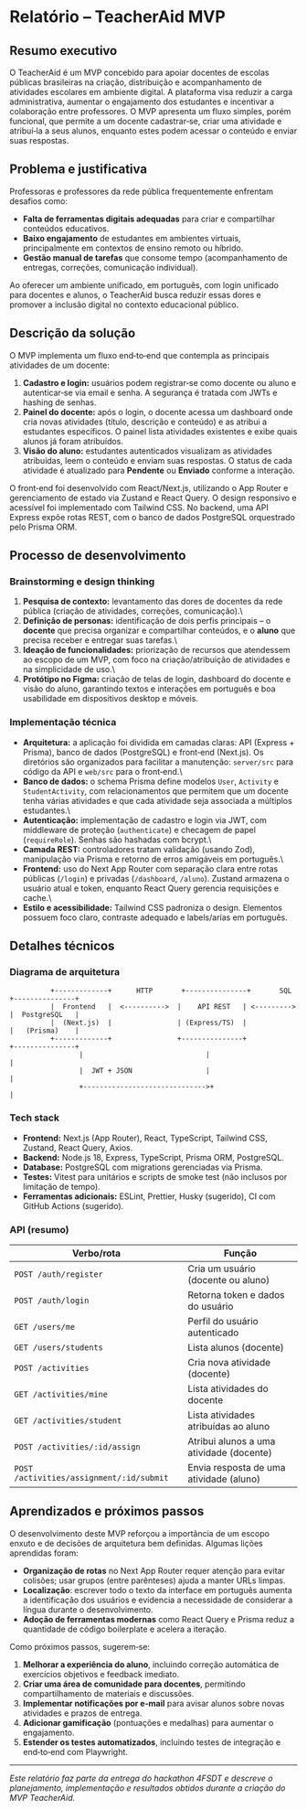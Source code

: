 # Relatório – TeacherAid MVP

## Resumo executivo

O TeacherAid é um MVP concebido para apoiar docentes de escolas públicas brasileiras na criação, distribuição e acompanhamento de atividades escolares em ambiente digital. A plataforma visa reduzir a carga administrativa, aumentar o engajamento dos estudantes e incentivar a colaboração entre professores. O MVP apresenta um fluxo simples, porém funcional, que permite a um docente cadastrar‑se, criar uma atividade e atribuí‑la a seus alunos, enquanto estes podem acessar o conteúdo e enviar suas respostas.

## Problema e justificativa

Professoras e professores da rede pública frequentemente enfrentam desafios como:

- **Falta de ferramentas digitais adequadas** para criar e compartilhar conteúdos educativos.
- **Baixo engajamento** de estudantes em ambientes virtuais, principalmente em contextos de ensino remoto ou híbrido.
- **Gestão manual de tarefas** que consome tempo (acompanhamento de entregas, correções, comunicação individual).

Ao oferecer um ambiente unificado, em português, com login unificado para docentes e alunos, o TeacherAid busca reduzir essas dores e promover a inclusão digital no contexto educacional público.

## Descrição da solução

O MVP implementa um fluxo end‑to‑end que contempla as principais atividades de um docente:

1. **Cadastro e login:** usuários podem registrar‑se como docente ou aluno e autenticar‑se via email e senha. A segurança é tratada com JWTs e hashing de senhas.
2. **Painel do docente:** após o login, o docente acessa um dashboard onde cria novas atividades (título, descrição e conteúdo) e as atribui a estudantes específicos. O painel lista atividades existentes e exibe quais alunos já foram atribuídos.
3. **Visão do aluno:** estudantes autenticados visualizam as atividades atribuídas, leem o conteúdo e enviam suas respostas. O status de cada atividade é atualizado para **Pendente** ou **Enviado** conforme a interação.

O front‑end foi desenvolvido com React/Next.js, utilizando o App Router e gerenciamento de estado via Zustand e React Query. O design responsivo e acessível foi implementado com Tailwind CSS. No backend, uma API Express expõe rotas REST, com o banco de dados PostgreSQL orquestrado pelo Prisma ORM.

## Processo de desenvolvimento

### Brainstorming e design thinking

1. **Pesquisa de contexto:** levantamento das dores de docentes da rede pública (criação de atividades, correções, comunicação).\
2. **Definição de personas:** identificação de dois perfis principais – o **docente** que precisa organizar e compartilhar conteúdos, e o **aluno** que precisa receber e entregar suas tarefas.\
3. **Ideação de funcionalidades:** priorização de recursos que atendessem ao escopo de um MVP, com foco na criação/atribuição de atividades e na simplicidade de uso.\
4. **Protótipo no Figma:** criação de telas de login, dashboard do docente e visão do aluno, garantindo textos e interações em português e boa usabilidade em dispositivos desktop e móveis.

### Implementação técnica

- **Arquitetura:** a aplicação foi dividida em camadas claras: API (Express + Prisma), banco de dados (PostgreSQL) e front‑end (Next.js). Os diretórios são organizados para facilitar a manutenção: `server/src` para código da API e `web/src` para o front‑end.\
- **Banco de dados:** o schema Prisma define modelos `User`, `Activity` e `StudentActivity`, com relacionamentos que permitem que um docente tenha várias atividades e que cada atividade seja associada a múltiplos estudantes.\
- **Autenticação:** implementação de cadastro e login via JWT, com middleware de proteção (`authenticate`) e checagem de papel (`requireRole`). Senhas são hashadas com bcrypt.\
- **Camada REST:** controladores tratam validação (usando Zod), manipulação via Prisma e retorno de erros amigáveis em português.\
- **Frontend:** uso do Next App Router com separação clara entre rotas públicas (`/login`) e privadas (`/dashboard`, `/aluno`). Zustand armazena o usuário atual e token, enquanto React Query gerencia requisições e cache.\
- **Estilo e acessibilidade:** Tailwind CSS padroniza o design. Elementos possuem foco claro, contraste adequado e labels/arías em português.

## Detalhes técnicos

### Diagrama de arquitetura

```
          +-------------+      HTTP       +---------------+       SQL        +---------------+
          |  Frontend   |  <---------->  |    API REST   | <--------->  |  PostgreSQL   |
          |  (Next.js)  |                | (Express/TS)  |             |   (Prisma)    |
          +-------------+                +---------------+             +---------------+
                 |                              |                           |
                 |  JWT + JSON                  |                           |
                 +------------------------------>+                           |
```

### Tech stack

- **Frontend:** Next.js (App Router), React, TypeScript, Tailwind CSS, Zustand, React Query, Axios.
- **Backend:** Node.js 18, Express, TypeScript, Prisma ORM, PostgreSQL.
- **Database:** PostgreSQL com migrations gerenciadas via Prisma.
- **Testes:** Vitest para unitários e scripts de smoke test (não inclusos por limitação de tempo).
- **Ferramentas adicionais:** ESLint, Prettier, Husky (sugerido), CI com GitHub Actions (sugerido).

### API (resumo)

| Verbo/rota                                    | Função                                     |
|----------------------------------------------|--------------------------------------------|
| `POST /auth/register`                        | Cria um usuário (docente ou aluno)         |
| `POST /auth/login`                           | Retorna token e dados do usuário           |
| `GET /users/me`                              | Perfil do usuário autenticado              |
| `GET /users/students`                        | Lista alunos (docente)                     |
| `POST /activities`                           | Cria nova atividade (docente)              |
| `GET /activities/mine`                       | Lista atividades do docente                |
| `GET /activities/student`                    | Lista atividades atribuídas ao aluno       |
| `POST /activities/:id/assign`                | Atribui alunos a uma atividade (docente)   |
| `POST /activities/assignment/:id/submit`     | Envia resposta de uma atividade (aluno)    |

## Aprendizados e próximos passos

O desenvolvimento deste MVP reforçou a importância de um escopo enxuto e de decisões de arquitetura bem definidas. Algumas lições aprendidas foram:

- **Organização de rotas** no Next App Router requer atenção para evitar colisões; usar grupos (entre parênteses) ajuda a manter URLs limpas.
- **Localização**: escrever todo o texto da interface em português aumenta a identificação dos usuários e evidencia a necessidade de considerar a língua durante o desenvolvimento.
- **Adoção de ferramentas modernas** como React Query e Prisma reduz a quantidade de código boilerplate e acelera a iteração.

Como próximos passos, sugerem‑se:

1. **Melhorar a experiência do aluno**, incluindo correção automática de exercícios objetivos e feedback imediato.
2. **Criar uma área de comunidade para docentes**, permitindo compartilhamento de materiais e discussões.
3. **Implementar notificações por e‑mail** para avisar alunos sobre novas atividades e prazos de entrega.
4. **Adicionar gamificação** (pontuações e medalhas) para aumentar o engajamento.
5. **Estender os testes automatizados**, incluindo testes de integração e end‑to‑end com Playwright.

---

*Este relatório faz parte da entrega do hackathon 4FSDT e descreve o planejamento, implementação e resultados obtidos durante a criação do MVP TeacherAid.*
